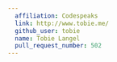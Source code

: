 ```yaml
---
  affiliation: Codespeaks
  link: http://www.tobie.me/
  github_user: tobie
  name: Tobie Langel
  pull_request_number: 502
---
```


